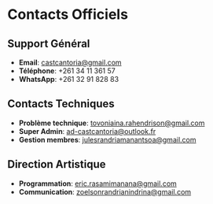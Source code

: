 ﻿#  Contacts Officiels

##  Support Général
- **Email**: castcantoria@gmail.com
- **Téléphone**: +261 34 11 361 57
- **WhatsApp**: +261 32 91 828 83

##  Contacts Techniques
- **Problème technique**: tovoniaina.rahendrison@gmail.com
- **Super Admin**: ad-castcantoria@outlook.fr
- **Gestion membres**: julesrandriamanantsoa@gmail.com

##  Direction Artistique
- **Programmation**: eric.rasamimanana@gmail.com
- **Communication**: zoelsonrandrianindrina@gmail.com
